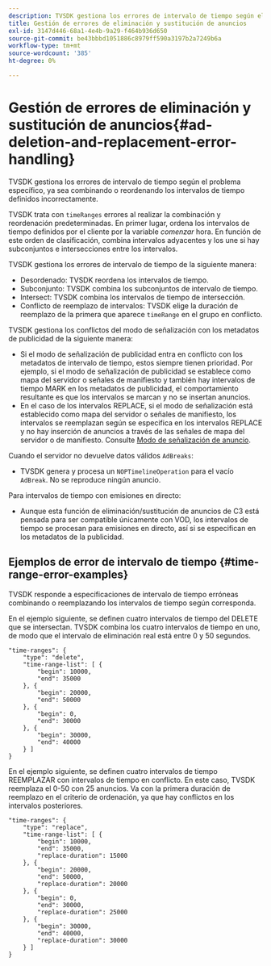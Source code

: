 ```yaml
---
description: TVSDK gestiona los errores de intervalo de tiempo según el problema específico, ya sea combinando o reordenando los intervalos de tiempo definidos incorrectamente.
title: Gestión de errores de eliminación y sustitución de anuncios
exl-id: 3147d446-68a1-4e4b-9a29-f464b936d650
source-git-commit: be43bbbd1051886c8979ff590a3197b2a7249b6a
workflow-type: tm+mt
source-wordcount: '385'
ht-degree: 0%

---
```


# Gestión de errores de eliminación y sustitución de anuncios{#ad-deletion-and-replacement-error-handling}

TVSDK gestiona los errores de intervalo de tiempo según el problema específico, ya sea combinando o reordenando los intervalos de tiempo definidos incorrectamente.

TVSDK trata con `timeRanges` errores al realizar la combinación y reordenación predeterminadas. En primer lugar, ordena los intervalos de tiempo definidos por el cliente por la variable *comenzar* hora. En función de este orden de clasificación, combina intervalos adyacentes y los une si hay subconjuntos e intersecciones entre los intervalos.

TVSDK gestiona los errores de intervalo de tiempo de la siguiente manera:

* Desordenado: TVSDK reordena los intervalos de tiempo.
* Subconjunto: TVSDK combina los subconjuntos de intervalo de tiempo.
* Intersect: TVSDK combina los intervalos de tiempo de intersección.
* Conflicto de reemplazo de intervalos: TVSDK elige la duración de reemplazo de la primera que aparece `timeRange` en el grupo en conflicto.

TVSDK gestiona los conflictos del modo de señalización con los metadatos de publicidad de la siguiente manera:

* Si el modo de señalización de publicidad entra en conflicto con los metadatos de intervalo de tiempo, estos siempre tienen prioridad. Por ejemplo, si el modo de señalización de publicidad se establece como mapa del servidor o señales de manifiesto y también hay intervalos de tiempo MARK en los metadatos de publicidad, el comportamiento resultante es que los intervalos se marcan y no se insertan anuncios.
* En el caso de los intervalos REPLACE, si el modo de señalización está establecido como mapa del servidor o señales de manifiesto, los intervalos se reemplazan según se especifica en los intervalos REPLACE y no hay inserción de anuncios a través de las señales de mapa del servidor o de manifiesto. Consulte [Modo de señalización de anuncio](../../../tvsdk-1.4-for-android/ad-insertion/ad-insertion-metadata/android-1.4-ad-signaling-mode.md).

Cuando el servidor no devuelve datos válidos `AdBreaks`:

* TVSDK genera y procesa un `NOPTimelineOperation` para el vacío `AdBreak`. No se reproduce ningún anuncio.

Para intervalos de tiempo con emisiones en directo:

* Aunque esta función de eliminación/sustitución de anuncios de C3 está pensada para ser compatible únicamente con VOD, los intervalos de tiempo se procesan para emisiones en directo, así si se especifican en los metadatos de la publicidad.

## Ejemplos de error de intervalo de tiempo {#time-range-error-examples}

TVSDK responde a especificaciones de intervalo de tiempo erróneas combinando o reemplazando los intervalos de tiempo según corresponda.

En el ejemplo siguiente, se definen cuatro intervalos de tiempo del DELETE que se intersectan. TVSDK combina los cuatro intervalos de tiempo en uno, de modo que el intervalo de eliminación real está entre 0 y 50 segundos.

```
"time-ranges": {
    "type": "delete",
    "time-range-list": [ {
        "begin": 10000,
        "end": 35000
    }, {
        "begin": 20000,
        "end": 50000
    }, {
        "begin": 0,
        "end": 30000
    }, {
        "begin": 30000,
        "end": 40000
    } ]
}
```

En el ejemplo siguiente, se definen cuatro intervalos de tiempo REEMPLAZAR con intervalos de tiempo en conflicto. En este caso, TVSDK reemplaza el 0-50 con 25 anuncios. Va con la primera duración de reemplazo en el criterio de ordenación, ya que hay conflictos en los intervalos posteriores.

```
"time-ranges": {
    "type": "replace",
    "time-range-list": [ {
        "begin": 10000,
        "end": 35000,
        "replace-duration": 15000
    }, {
        "begin": 20000,
        "end": 50000,
        "replace-duration": 20000
    }, {
        "begin": 0,
        "end": 30000,
        "replace-duration": 25000
    }, {
        "begin": 30000,
        "end": 40000,
        "replace-duration": 30000
    } ]
}
```
